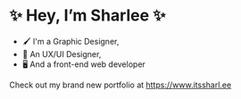 ✨ Hey, I’m Sharlee ✨
=============
- 🖌️ I'm a Graphic Designer,
- 📏 An UX/UI Designer,
- 🖥️ And a front-end web developer

Check out my brand new portfolio at https://www.itssharl.ee

<!---
itssharlee/itssharlee is a ✨ special ✨ repository because its `README.md` (this file) appears on your GitHub profile.
You can click the Preview link to take a look at your changes.
--->
